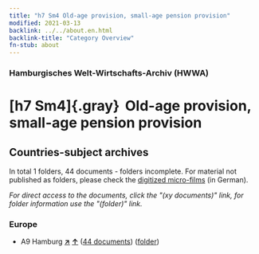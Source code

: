 ```yaml
---
title: "h7 Sm4 Old-age provision, small-age pension provision"
modified: 2021-03-13
backlink: ../../about.en.html
backlink-title: "Category Overview"
fn-stub: about
---
```


### Hamburgisches Welt-Wirtschafts-Archiv (HWWA)

# [h7 Sm4]{.gray}&#8201; Old-age provision, small-age pension provision&#160; 







## Countries-subject archives





In total 1 folders, 44 documents - folders incomplete.
For material not published as folders, please check the [digitized micro-films](/film/h1_sh.de.html) (in German).

_For direct access to the documents, click the "(xy documents)" link, for folder information use the "(folder)" link._



### Europe

- A9 Hamburg [**&nearr;**](../../../geo/i/140905/about.en.html "Hamburg (all folders)") [**&uarr;**](../../../geo/about.en.html#A9 "Country category system") (<a href="https://pm20.zbw.eu/iiifview/folder/sh/140905,144683" title="about: Hamburg : Old-age provision, small-age pension provision" target="_blank">44 documents</a>) ([folder](../../../../folder/sh/1409xx/140905/1446xx/144683/about.en.html))








